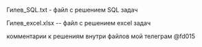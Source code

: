 Гилев_SQL.txt  - файл с решением SQL задач

Гилев_excel.xlsx -- файл с решением excel задач

комментарии к решениям внутри файлов
мой телеграм @fd015
